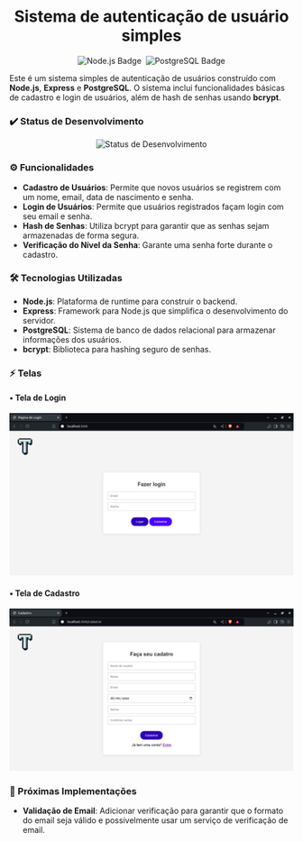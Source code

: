 <h1 align="center">Sistema de autenticação de usuário simples</h1>

<p align="center">
  <img src="https://img.shields.io/badge/Node.js-43853D?style=for-the-badge&logo=node.js&logoColor=white" alt="Node.js Badge">&nbsp;
  <img src="https://img.shields.io/badge/PostgreSQL-316192?style=for-the-badge&logo=postgresql&logoColor=white" alt="PostgreSQL Badge">
</p>

<p>
  Este é um sistema simples de autenticação de usuários construído com <strong>Node.js</strong>, <strong>Express</strong> e <strong>PostgreSQL</strong>. O sistema inclui funcionalidades básicas de cadastro e login de usuários, além de hash de senhas usando <strong>bcrypt</strong>.
</p>

### ✔️ Status de Desenvolvimento

<p align="center">
  <img src="http://img.shields.io/static/v1?label=STATUS&message=EM%20DESENVOLVIMENTO&color=FFD700&style=for-the-badge" alt="Status de Desenvolvimento"/>
</p>

### ⚙️ Funcionalidades

- **Cadastro de Usuários**: Permite que novos usuários se registrem com um nome, email, data de nascimento e senha.
- **Login de Usuários**: Permite que usuários registrados façam login com seu email e senha.
- **Hash de Senhas**: Utiliza bcrypt para garantir que as senhas sejam armazenadas de forma segura.
- **Verificação do Nível da Senha**: Garante uma senha forte durante o cadastro.

### 🛠️ Tecnologias Utilizadas

- **Node.js**: Plataforma de runtime para construir o backend.
- **Express**: Framework para Node.js que simplifica o desenvolvimento do servidor.
- **PostgreSQL**: Sistema de banco de dados relacional para armazenar informações dos usuários.
- **bcrypt**: Biblioteca para hashing seguro de senhas.

### ⚡ Telas

#### • Tela de Login
<p align="center">
  <img src="screenshots/login.png" alt="Tela de Login" width="700"/>
</p>

#### • Tela de Cadastro
<p align="center">
  <img src="screenshots/cadastro.png" alt="Tela de Cadastro" width="700"/>
</p>

### 🚀 Próximas Implementações

- **Validação de Email**: Adicionar verificação para garantir que o formato do email seja válido e possivelmente usar um serviço de verificação de email.

